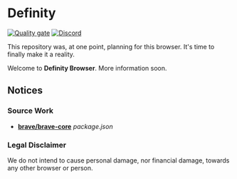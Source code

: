# Definity
[![Quality gate](https://sonarcloud.io/api/project_badges/quality_gate?project=DefinityBrowser_Definity)](https://sonarcloud.io/dashboard?id=DefinityBrowser_Definity) [![Discord](https://img.shields.io/discord/823037233694638131?color=7289DA)](https://discord.gg/vHCPCp7xKH)

This repository was, at one point, planning for this browser. It's time to finally make it a reality.

Welcome to **Definity Browser**. More information soon.

## Notices
### Source Work
* **[brave/brave-core](https://github.com/brave/brave-core)** *package.json*

### Legal Disclaimer
We do not intend to cause personal damage, nor financial damage, towards any other browser or person.
